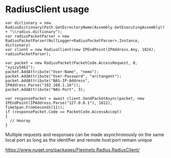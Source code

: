 # RadiusClient usage    
```
var dictionary = new RadiusDictionary(Path.GetDirectoryName(Assembly.GetExecutingAssembly().Location) + "\\radius.dictionary");
var radiusPacketParser = new RadiusPacketParser(NullLogger<RadiusPacketParser>.Instance, dictionary)
var client = new RadiusClient(new IPEndPoint(IPAddress.Any, 1824), radiusPacketParser);

var packet = new RadiusPacket(PacketCode.AccessRequest, 0, "xyzzy5461");
packet.AddAttribute("User-Name", "nemo");
packet.AddAttribute("User-Password", "arctangent");
packet.AddAttribute("NAS-IP-Address", IPAddress.Parse("192.168.1.16"));
packet.AddAttribute("NAS-Port", 3);

var responsePacket = await client.SendPacketAsync(packet, new IPEndPoint(IPAddress.Parse("127.0.0.1"), 1812), TimeSpan.FromSeconds(11));
if (responsePacket.Code == PacketCode.AccessAccept)
{
  // Hooray          
}
```

Multiple requests and responses can be made asynchronously on the same local port as long as the identifier and remote host:port remain unique  

https://www.nuget.org/packages/Flexinets.Radius.RadiusClient/
